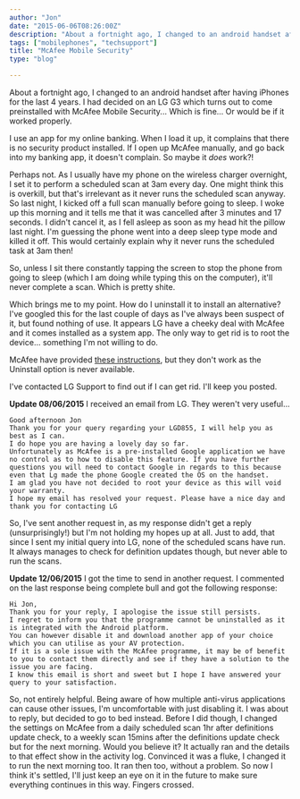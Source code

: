 ```yaml
---
author: "Jon"
date: "2015-06-06T08:26:00Z"
description: "About a fortnight ago, I changed to an android handset after having iPhones for the last 4 years. I had decided on an LG G3 which turns out to come preinstalled with McAfee Mobile Security... Which is fine... Or would be if it worked properly."
tags: ["mobilephones", "techsupport"]
title: "McAfee Mobile Security"
type: "blog"

---
```


About a fortnight ago, I changed to an android handset after having iPhones for the last 4 years. I had decided on an LG G3 which turns out to come preinstalled with McAfee Mobile Security... Which is fine... Or would be if it worked properly.

I use an app for my online banking. When I load it up, it complains that there is no security product installed.
If I open up McAfee manually, and go back into my banking app, it doesn't complain. So maybe it *does* work?!

Perhaps not. As I usually have my phone on the wireless charger overnight, I set it to perform a scheduled scan at 3am every day. One might think this is overkill, but that's irrelevant as it never runs the scheduled scan anyway. So last night, I kicked off a full scan manually before going to sleep. I woke up this morning and it tells me that it was cancelled after 3 minutes and 17 seconds. I didn't cancel it, as I fell asleep as soon as my head hit the pillow last night. I'm guessing the phone went into a deep sleep type mode and killed it off. This would certainly explain why it never runs the scheduled task at 3am then!

So, unless I sit there constantly tapping the screen to stop the phone from going to sleep (which I am doing while typing this on the computer), it'll never complete a scan. Which is pretty shite.

Which brings me to my point. How do I uninstall it to install an alternative? I've googled this for the last couple of days as I've always been suspect of it, but found nothing of use. It appears LG have a cheeky deal with McAfee and it comes installed as a system app. The only way to get rid is to root the device... something I'm not willing to do.

McAfee have provided [these instructions](http://service.mcafee.com/FAQDocument.aspx?lc=1033&id=TS101407), but they don't work as the Uninstall option is never available.

I've contacted LG Support to find out if I can get rid. I'll keep you posted.

**Update 08/06/2015**
I received an email from LG. They weren't very useful...

	Good afternoon Jon
	Thank you for your query regarding your LGD855, I will help you as best as I can.
	I do hope you are having a lovely day so far.
	Unfortunately as McAfee is a pre-installed Google application we have no control as to how to disable this feature. If you have further questions you will need to contact Google in regards to this because even that Lg made the phone Google created the OS on the handset.
	I am glad you have not decided to root your device as this will void your warranty.
	I hope my email has resolved your request. Please have a nice day and thank you for contacting LG

So, I've sent another request in, as my response didn't get a reply (unsurprisingly!) but I'm not holding my hopes up at all.
Just to add, that since I sent my initial query into LG, none of the scheduled scans have run. It always manages to check for definition updates though, but never able to run the scans.

**Update 12/06/2015**
I got the time to send in another request. I commented on the last response being complete bull and got the following response:

	Hi Jon,
	Thank you for your reply, I apologise the issue still persists.
	I regret to inform you that the programme cannot be uninstalled as it is integrated with the Android platform.
	You can however disable it and download another app of your choice which you can utilise as your AV protection.
	If it is a sole issue with the McAfee programme, it may be of benefit to you to contact them directly and see if they have a solution to the issue you are facing.
	I know this email is short and sweet but I hope I have answered your query to your satisfaction.

So, not entirely helpful. Being aware of how multiple anti-virus applications can cause other issues, I'm uncomfortable with just disabling it. I was about to reply, but decided to go to bed instead. Before I did though, I changed the settings on McAfee from a daily scheduled scan 1hr after definitions update check, to a weekly scan 15mins after the definitions update check but for the next morning. Would you believe it? It actually ran and the details to that effect show in the activity log.
Convinced it was a fluke, I changed it to run the next morning too. It ran then too, without a problem. So now I think it's settled, I'll just keep an eye on it in the future to make sure everything continues in this way. Fingers crossed.
